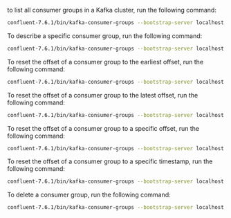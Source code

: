 

to list all consumer groups in a Kafka cluster, run the following command:

```bash
confluent-7.6.1/bin/kafka-consumer-groups --bootstrap-server localhost:9092 --list
```

To describe a specific consumer group, run the following command:

```bash
confluent-7.6.1/bin/kafka-consumer-groups --bootstrap-server localhost:9092 --describe --group <group_name>
```

To reset the offset of a consumer group to the earliest offset, run the following command:

```bash
confluent-7.6.1/bin/kafka-consumer-groups --bootstrap-server localhost:9092 --group <group_name> --reset-offsets --to-earliest --execute --topic <topic_name>
```

To reset the offset of a consumer group to the latest offset, run the following command:

```bash
confluent-7.6.1/bin/kafka-consumer-groups --bootstrap-server localhost:9092 --group <group_name> --reset-offsets --to-latest --execute --topic <topic_name>
```

To reset the offset of a consumer group to a specific offset, run the following command:

```bash
confluent-7.6.1/bin/kafka-consumer-groups --bootstrap-server localhost:9092 --group <group_name> --reset-offsets --to-offset <offset> --execute --topic <topic_name>
```

To reset the offset of a consumer group to a specific timestamp, run the following command:

```bash
confluent-7.6.1/bin/kafka-consumer-groups --bootstrap-server localhost:9092 --group <group_name> --reset-offsets --to-offset <timestamp> --execute --topic <topic_name>
```

To delete a consumer group, run the following command:

```bash
confluent-7.6.1/bin/kafka-consumer-groups --bootstrap-server localhost:9092 --group <group_name> --delete
```

